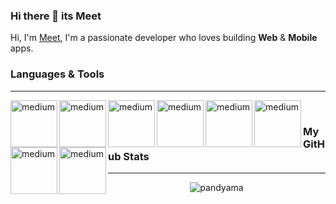 ### Hi there 👋 its Meet

<!--
**pandyama/pandyama** is a ✨ _special_ ✨ repository because its `README.md` (this file) appears on your GitHub profile.

Here are some ideas to get you started:

- 🔭 I’m currently working on ...
- 🌱 I’m currently learning ...
- 👯 I’m looking to collaborate on ...
- 🤔 I’m looking for help with ...
- 💬 Ask me about ...
- 📫 How to reach me: ...
- 😄 Pronouns: ...
- ⚡ Fun fact: ...
-->

Hi, I'm [Meet](), I'm a passionate developer who loves building **Web** & **Mobile** apps.

### **Languages & Tools**
---
<img align="left" width="75px" alt="medium" src="https://img.shields.io/badge/HTML5-E34F26?style=for-the-badge&logo=html5&logoColor=white"/>
<img align="left" width="75px" alt="medium" src="https://img.shields.io/badge/Android-3DDC84?style=for-the-badge&logo=android&logoColor=white"/>
<img align="left" width="75px" alt="medium" src="https://img.shields.io/badge/CSS-239120?&style=for-the-badge&logo=css3&logoColor=white"/>
<img align="left" width="75px" alt="medium" src="https://img.shields.io/badge/Kotlin-0095D5?&style=for-the-badge&logo=kotlin&logoColor=white"/>
<img align="left" width="75px" alt="medium" src="https://img.shields.io/badge/JavaScript-F7DF1E?style=for-the-badge&logo=javascript&logoColor=black"/>
<img align="left" width="75px" alt="medium" src="https://img.shields.io/badge/Angular-DD0031?style=for-the-badge&logo=angular&logoColor=white"/>
<img align="left" width="75px" alt="medium" src="https://img.shields.io/badge/Node.js-43853D?style=for-the-badge&logo=node-dot-js&logoColor=white"/>
<img align="left" width="75px" alt="medium" src="https://img.shields.io/badge/TypeScript-007ACC?style=for-the-badge&logo=typescript&logoColor=white"/><br />

### **My GitHub Stats**
---

<p align="center"> <img src="https://github-readme-stats.vercel.app/api?username=pandyama&show_icons=true&theme=gotham" alt="pandyama" />

